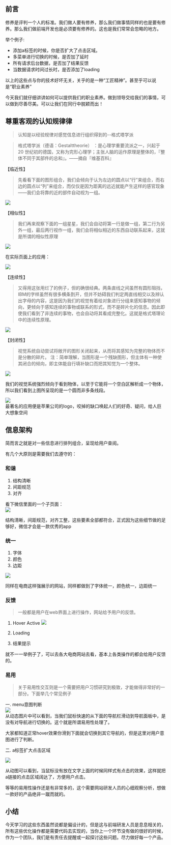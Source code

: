 ## 前言
修养是评判一个人的标准。我们做人要有修养，那么我们做事情同样的也是要有修养。那么我们做前端开发也是必须要有修养的。这也是我们常常会忽略的地方。

举个例子:
- 添加a标签的时候，你是否扩大了点击区域。
- 多菜单进行切换的时候，是否加了延时
- 所有请求后台数据，是否加了结果反馈
- 当数据请求时间过长时，是否添加了loading

以上的这些点与你的技术好坏无关，关乎的是一种“工匠精神”。甚至乎可以说是“职业素养”

今天我们就仔细讲讲如何可以提供我们的职业素养。做到领导交给我们的事情，可以做到尽善尽美。可以让我们在同行中脱颖而出！


## 尊重客观的认知规律律
> 认知是以经验规律对感觉信息进行组织得到的--格式塔学派

> 格式塔学派（德语：Gestalttheorie） ：是心理学重要流派之一，兴起于 20 世纪初的德国，又称为完形心理学；主张人脑的运作原理是整体的，『整体不同于其部件的总和』。——摘自『维基百科』

【临近性】  
> 先看看下面的图形组合，我们会倾向于认为左边的圆点以“行”来组合，而右边的圆点以“列”来组合，而仅仅是因为距离的远近就能产生这样的感官现象——我们会将靠的近的部件自动视为一组。

![](./image/235.jpg)

【相似性】  
> 我们再来观察下面的一组星星，我们会自动将第一行是做一组，第二行为另外一组，最后两行视作一组，我们会将相似相近的东西自动联系起来，这就是所谓的相似性原理

![](./image/236.png)

在实际页面上的应用：
  
![](./image/237.jpg)

【连续性】  
> 又得用这张用烂了的例子，但的确很经典。两条直线之间虽然有圆形阻挡，IBM的字样虽然有很多横条割开，但并不妨碍我们判定两直线相交以及辨认出字母的内容，这是因为我们的视觉有着给对象进行分组来感知事物的倾向，更倾向于感知连续的事物或联系的形式，而不是碎片化的信息。因此即使我们看到了非连续的事物，也会自动将其看成完整化。这就是格式塔理论中的连续性原理。
  
![](./image/238.jpg)

【封闭性】
> 视觉系统自动尝试将敞开的图形关闭起来，从而将其感知为完整的物体而不是分散的碎片。
注：简单理解，当图形是一个残缺图形，但主体有一种使其闭合的倾向，即主体能自行填补缺口而把其知觉为一个整体。

![](./image/239.png)

我们的视觉系统强烈倾向于看到物体，以至于它能将一个空白区解析成一个物体，所以我们看到上图所呈现的是一个圆而非多条线段。

![](./image/240.png)  
最著名的应用便是苹果公司的logo，咬掉的缺口唤起人们的好奇、疑问，给人巨大想象空间

## 信息架构
简而言之就是对一些信息进行排列组合，呈现给用户查阅。

有几个大原则是需要我们去遵守的：

### 和谐
1. 结构清晰
2. 间距规范
3. 对齐

看下微信里面的一个子页面：  
![](./image/241.jpg)  

结构清晰，间距规范，对齐工整，这些要素全部都符合，正式因为这些细节做的足够好，微信才会是一款优秀的app

### 统一
1. 字体
2. 颜色
3. 边距

![](./image/242.png)  

同样在电商这样强展示的网站，同样都做到了字体统一，颜色统一，边距统一

### 反馈
> 一般都是用户在web界面上进行操作，网站给予用户的反馈。

1. Hover Active
![](./image/243.gif)  

2. Loading
3. 结果提示

就不一一举例子了，可以去各大电商网站去看，基本上各类操作的都会给用户反馈的。

### 易用
> 关于易用性交互则是一个需要把用户习惯研究到极致，才能做得非常好的一部分。下面举几个常见例子

一. menu意图判断  
![](./image/244.gif)  
从动态图片中可以看到，当我们鼠标快速的从下面的导航栏滑动到导航面板中，是没有对导航进行切换的。这个就是所谓易用性处理了。

大家都知道正常hover效果你滑到下面就会切换到其它导航的，但是这里对用户意图进行了判断。

二. a标签扩大点击区域

![](./image/245.gif)  

从动图可以看到，当鼠标没有放在文字上面的时候同样式有点击的效果，这样就把a链接的点击区域阔达了，方便用户点击。

等等的易用性操作还是有非常多的，这个需要网站研发人员的心细观察分析，想做一款好的产品绝非一蹴而就的。


## 小结
今天学习的这些东西虽然说都是偏设计的，但是这与前端研发人员是息息相关的，所有这些优化操作都是需要代码去实现的，当你上一个环节没有做的很好的时候，作为一个团队，我们是有责任去提醒或一起探讨这些问题。尽力做好每一个产品。
